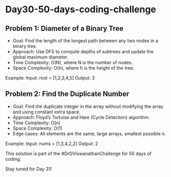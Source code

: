 # Day30-50-days-coding-challenge

## Problem 1: Diameter of a Binary Tree

- Goal: Find the length of the longest path between any two nodes in a binary tree.
- Approach: Use DFS to compute depths of subtrees and update the global maximum diameter.
- Time Complexity: O(N), where N is the number of nodes.
- Space Complexity: O(h), where h is the height of the tree.

Example:
Input: root = [1,2,3,4,5]
Output: 3

## Problem 2: Find the Duplicate Number

- Goal: Find the duplicate integer in the array without modifying the array and using constant extra space.
- Approach: Floyd’s Tortoise and Hare (Cycle Detection) algorithm.
- Time Complexity: O(n)
- Space Complexity: O(1)
- Edge cases: All elements are the same, large arrays, smallest possible n.

Example:
Input: nums = [1,3,4,2,2]
Output: 2

This solution is part of the #DrGViswanathanChallenge for 50 days of coding.

Stay tuned for Day 31!
